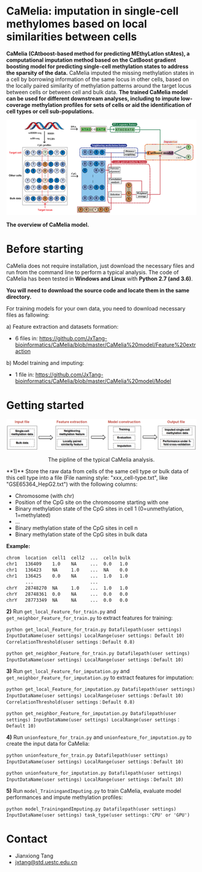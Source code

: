 # CaMelia: imputation in single-cell methylomes based on local similarities between cells

**CaMelia (CAtboost-based method for predicting MEthyLatIon stAtes), a computational imputation method based on the CatBoost gradient boosting model for predicting single-cell methylation states to address the sparsity of the data.** CaMelia imputed the missing methylation states in a cell by borrowing information of the same locus in other cells, based on the locally paired similarity of methylation patterns around the target locus between cells or between cell and bulk data. 
**The trained CaMelia model can be used for different downstream analyses, including to impute low-coverage methylation profiles for sets of cells or aid the identification of cell types or cell sub-populations.**

![image](https://github.com/JxTang-bioinformatics/CaMelia/blob/master/image/forgithub-01.png)

**The overview of CaMelia model.**

# Before starting

CaMelia does not require installation, just download the necessary files and run from the command line to perform a typical analysis. The code of CaMelia has been tested in **Windows and Linux** with **Python 2.7 (and 3.6)**.

**You will need to download the source code and locate them in the same directory.**

For training models for your own data, you need to download necessary files as fallowing:

   a) Feature extraction and datasets formation:
   
   * 6 files in:
   https://github.com/JxTang-bioinformatics/CaMelia/blob/master/CaMelia%20model/Feature%20extraction
  
   b) Model training and imputing:
   
   * 1 file in:
   https://github.com/JxTang-bioinformatics/CaMelia/blob/master/CaMelia%20model/Model
   
# Getting started

![image](https://github.com/JxTang-bioinformatics/CaMelia/blob/master/image/run_steps.png)
<p align="center">
The pipline of the typical CaMelia analysis.
</p>
**1)** Store the raw data from cells of the same cell type or bulk data of this cell type into a file (File naming style: "xxx_cell-type.txt", like "GSE65364_HepG2.txt") with the following columns:

* Chromosome (with chr)
* Position of the CpG site on the chromosome starting with one
* Binary methylation state of the CpG sites in cell 1 (0=unmethylation, 1=methylated)
* ...
* Binary methylation state of the CpG sites in cell n
* Binary methylation state of the CpG sites in bulk data

**Example:**

```
chrom  location  cell1  cell2  ...  celln bulk
chr1   136409    1.0    NA     ...  0.0   1.0
chr1   136423    NA     1.0    ...  NA    0.0
chr1   136425    0.0    NA     ...  1.0   1.0
       ...                     ...
chrY   28748270  NA     1.0    ...  1.0   1.0
chrY   28748361  0.0    NA     ...  0.0   0.0
chrY   28773349  NA     NA     ...  0.0   0.0
```

**2)** Run ``get_local_Feature_for_train.py`` and ``get_neighbor_Feature_for_train.py`` to extract features for training:
```
python get_local_Feature_for_train.py Datafilepath(user settings) InputDataName(user settings) LocalRange(user settings: Default 10) CorrelationThreshold(user settings：Default 0.8)
```
```
python get_neighbor_Feature_for_train.py Datafilepath(user settings) InputDataName(user settings) LocalRange(user settings：Default 10)
```
**3)** Run ``get_local_Feature_for_imputation.py`` and ``get_neighbor_Feature_for_imputation.py`` to extract features for imputation: 
```
python get_local_Feature_for_imputation.py Datafilepath(user settings) InputDataName(user settings) LocalRange(user settings：Default 10) CorrelationThreshold(user settings：Default 0.8)
```
```
python get_neighbor_Feature_for_imputation.py Datafilepath(user settings) InputDataName(user settings) LocalRange(user settings：Default 10)
```
**4)** Run ``unionfeature_for_train.py`` and ``unionfeature_for_imputation.py`` to create the input data for CaMelia: 
```
python unionfeature_for_train.py Datafilepath(user settings) InputDataName(user settings) LocalRange(user settings：Default 10)
```
```
python unionfeature_for_imputation.py Datafilepath(user settings) InputDataName(user settings) LocalRange(user settings：Default 10)
```
**5)** Run ``model_TrainingandImputing.py`` to train CaMelia, evaluate model performances and impute methylation profiles:
```
python model_TrainingandImputing.py Datafilepath(user settings) InputDataName(user settings) task_type(user settings:'CPU' or 'GPU')
```


# Contact

* Jianxiong Tang
* jxtang@std.uestc.edu.cn 



